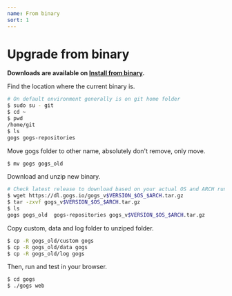 ```yaml
---
name: From binary
sort: 1
---
```


# Upgrade from binary

**Downloads are available on [Install from binary](https://gogs.io/docs/installation/install_from_binary).**

Find the location where the current binary is.

```bash
# On default environment generally is on git home folder
$ sudo su - git
$ cd ~
$ pwd
/home/git
$ ls
gogs gogs-repositories
```

Move gogs folder to other name, absolutely don't remove, only move.

```bash
$ mv gogs gogs_old
```

Download and unzip new binary.

```bash
# Check latest release to download based on your actual OS and ARCH running
$ wget https://dl.gogs.io/gogs_v$VERSION_$OS_$ARCH.tar.gz
$ tar -zxvf gogs_v$VERSION_$OS_$ARCH.tar.gz
$ ls
gogs gogs_old  gogs-repositories gogs_v$VERSION_$OS_$ARCH.tar.gz
```

Copy custom, data and log folder to unziped folder.

```bash
$ cp -R gogs_old/custom gogs
$ cp -R gogs_old/data gogs
$ cp -R gogs_old/log gogs
```

Then, run and test in your browser.

```bash
$ cd gogs
$ ./gogs web
```